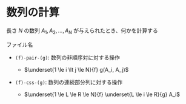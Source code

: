 # 数列の計算

長さ $N$ の数列 $A_1, A_2, \ldots, A_N$ が与えられたとき、何かを計算する

ファイル名

- `(f)-pair-(g)`: 数列の非順序対に対する操作
  - $\underset{1 \le i \lt j \le N}{f} g(A_i, A_j)$

- `(f)-css-(g)`: 数列の連続部分列に対する操作
  - $\underset{1 \le L \le R \le N}{f} \underset{L \le i \le R}{g} A_i$